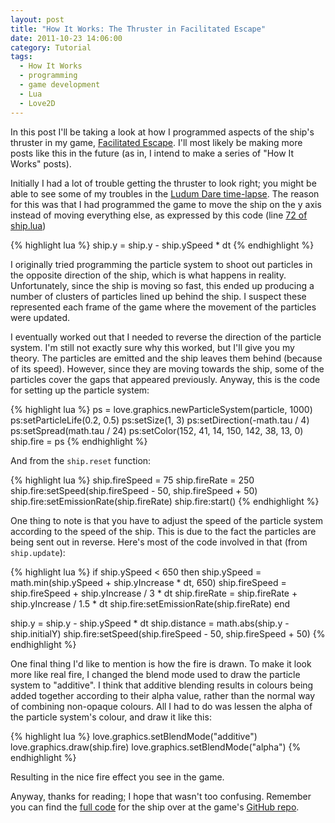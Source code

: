 ```yaml
---
layout: post
title: "How It Works: The Thruster in Facilitated Escape"
date: 2011-10-23 14:06:00
category: Tutorial
tags:
  - How It Works
  - programming
  - game development
  - Lua
  - Love2D
---
```


In this post I'll be taking a look at how I programmed aspects of the ship's thruster in my game, [Facilitated Escape](/games/facilitated-escape). I'll most likely be making more posts like this in the future (as in, I intend to make a series of "How It Works" posts).

Initially I had a lot of trouble getting the thruster to look right; you might be able to see some of my troubles in the [Ludum Dare time-lapse](http://www.youtube.com/watch?v=1mFjpDqBEPE). The reason for this was that I had programmed the game to move the ship on the y axis instead of moving everything else, as expressed by this code (line [72 of ship.lua](https://github.com/BlackBulletIV/facilitated-escape/blob/master/modules/ship.lua#L72))

{% highlight lua %}
ship.y = ship.y - ship.ySpeed * dt
{% endhighlight %}

I originally tried programming the particle system to shoot out particles in the opposite direction of the ship, which is what happens in reality. Unfortunately, since the ship is moving so fast, this ended up producing a number of clusters of particles lined up behind the ship. I suspect these represented each frame of the game where the movement of the particles were updated.

I eventually worked out that I needed to reverse the direction of the particle system. I'm still not exactly sure why this worked, but I'll give you my theory. The particles are emitted and the ship leaves them behind (because of its speed). However, since they are moving towards the ship, some of the particles cover the gaps that appeared previously. Anyway, this is the code for setting up the particle system:

{% highlight lua %}
ps = love.graphics.newParticleSystem(particle, 1000)
ps:setParticleLife(0.2, 0.5)
ps:setSize(1, 3)
ps:setDirection(-math.tau / 4)
ps:setSpread(math.tau / 24)
ps:setColor(152, 41, 14, 150, 142, 38, 13, 0)
ship.fire = ps
{% endhighlight %}

And from the `ship.reset` function:

{% highlight lua %}
ship.fireSpeed = 75
ship.fireRate = 250
ship.fire:setSpeed(ship.fireSpeed - 50, ship.fireSpeed + 50)
ship.fire:setEmissionRate(ship.fireRate)
ship.fire:start()
{% endhighlight %}

One thing to note is that you have to adjust the speed of the particle system according to the speed of the ship. This is due to the fact the particles are being sent out in reverse. Here's most of the code involved in that (from `ship.update`):

{% highlight lua %}
if ship.ySpeed < 650 then
  ship.ySpeed = math.min(ship.ySpeed + ship.yIncrease * dt, 650)
  ship.fireSpeed = ship.fireSpeed + ship.yIncrease / 3 * dt
  ship.fireRate = ship.fireRate + ship.yIncrease / 1.5 * dt
  ship.fire:setEmissionRate(ship.fireRate)
end

ship.y = ship.y - ship.ySpeed * dt
ship.distance = math.abs(ship.y - ship.initialY)
ship.fire:setSpeed(ship.fireSpeed - 50, ship.fireSpeed + 50)
{% endhighlight %}

One final thing I'd like to mention is how the fire is drawn. To make it look more like real fire, I changed the blend mode used to draw the particle system to "additive". I think that additive blending results in colours being added together according to their alpha value, rather than the normal way of combining non-opaque colours. All I had to do was lessen the alpha of the particle system's colour, and draw it like this:

{% highlight lua %}
love.graphics.setBlendMode("additive")
love.graphics.draw(ship.fire)
love.graphics.setBlendMode("alpha")
{% endhighlight %}

Resulting in the nice fire effect you see in the game.

Anyway, thanks for reading; I hope that wasn't too confusing. Remember you can find the [full code](https://github.com/BlackBulletIV/facilitated-escape/blob/master/modules/ship.lua) for the ship over at the game's [GitHub repo](https://github.com/BlackBulletIV/facilitated-escape).